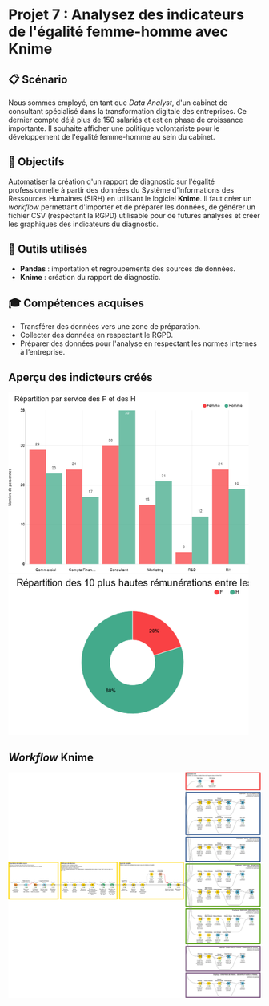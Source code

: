 # Projet 7 : Analysez des indicateurs de l'égalité femme-homme avec Knime

## &#128203; Scénario
Nous sommes employé, en tant que *Data Analyst*, d'un cabinet de consultant spécialisé dans la transformation digitale des entreprises. Ce dernier compte déjà plus de 150 salariés et est en phase de croissance importante. Il souhaite afficher une politique volontariste pour le développement de l'égalité femme-homme au sein du cabinet.

## &#127919; Objectifs
Automatiser la création d'un rapport de diagnostic sur l'égalité professionnelle à partir des données du Système d’Informations des Ressources Humaines (SIRH) en utilisant le logiciel **Knime**. Il faut créer un *workflow* permettant d'importer et de préparer les données, de générer un fichier CSV (respectant la RGPD) utilisable pour de futures analyses et créer les graphiques des indicateurs du diagnostic.

## &#128295; Outils utilisés
* **Pandas** : importation et regroupements des sources de données.
* **Knime**  : création du rapport de diagnostic.

## &#127891; Compétences acquises
* Transférer des données vers une zone de préparation.
* Collecter des données en respectant le RGPD.
* Préparer des données pour l'analyse en respectant les normes internes à l’entreprise.

## Aperçu des indicteurs créés
<img src='./images/example-output-01.png' width='480px' />

<img src='./images/example-output-02.png' width='480px' />

## *Workflow* Knime
<img src='analyse-indicateurs-egalite-femme-homme.svg' />
